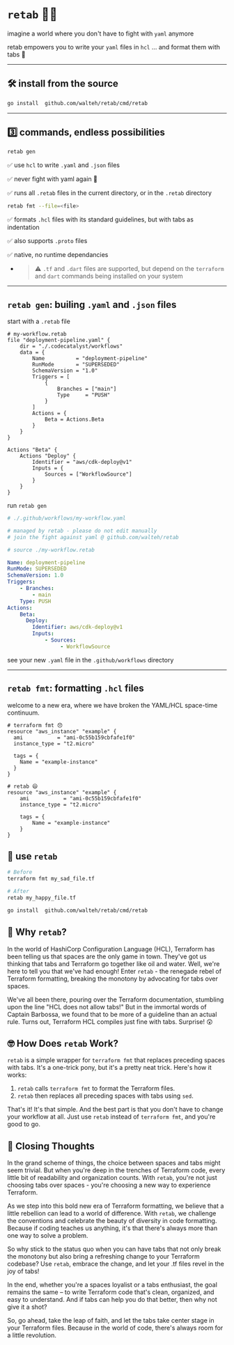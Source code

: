 # `retab` 🚀✨

imagine a world where you don't have to fight with `yaml` anymore

retab empowers you to write your `yaml` files in `hcl` ... and format them with tabs 🤯

---

## 🛠️ install from the source

```bash
go install  github.com/walteh/retab/cmd/retab
```
---

## 3️⃣ commands, endless possibilities

```bash
retab gen
```
✅ use `hcl` to write `.yaml` and `.json` files

✅ never fight with yaml again 🎉

✅ runs all `.retab` files in the current directory, or in the `.retab` directory

```bash
retab fmt --file=<file>
```
✅ formats `.hcl` files with its standard guidelines, but with tabs as indentation

✅ also supports `.proto` files

✅ native, no runtime dependancies

- > ⚠️  `.tf` and `.dart` files are supported, but depend on the `terraform` and `dart` commands being installed on your system

---

<!-- ## supplemental commands

```bash
retab wfmt --command=<command> --file=<file>
```
✅ "wrapped `fmt`" - runs a command on your system, and formats the output with tabs

⚠️ depends on the command you want to run

terraform example: `retab wfmt --terraform --file=main.tf`

--- -->


## `retab gen`: builing `.yaml` and `.json` files

start with a `.retab` file

```hcl
# my-workflow.retab
file "deployment-pipeline.yaml" {
	dir = "./.codecatalyst/workflows"
	data = {
		Name          = "deployment-pipeline"
		RunMode       = "SUPERSEDED"
		SchemaVersion = "1.0"
		Triggers = [
			{
				Branches = ["main"]
				Type     = "PUSH"
			}
		]
		Actions = {
			Beta = Actions.Beta
		}
	}
}

Actions "Beta" {
	Actions "Deploy" {
		Identifier = "aws/cdk-deploy@v1"
		Inputs = {
			Sources = ["WorkflowSource"]
		}
	}
}
```

run `retab gen`

```yaml
# ./.github/workflows/my-workflow.yaml

# managed by retab - please do not edit manually
# join the fight against yaml @ github.com/walteh/retab

# source ./my-workflow.retab

Name: deployment-pipeline
RunMode: SUPERSEDED
SchemaVersion: 1.0
Triggers:
    - Branches:
	    - main
	Type: PUSH
Actions:
    Beta:
	  Deploy:
	    Identifier: aws/cdk-deploy@v1
	    Inputs:
			- Sources:
				 - WorkflowSource
```

see  your new `.yaml` file in the `.github/workflows` directory

---

## `retab fmt`: formatting `.hcl` files

welcome to a new era, where we have broken the YAML/HCL space-time continuum.



<!-- `retab` is the same as `terraform fmt`, but it replaces **preceding** spaces with tabs. -->

```hcl
# terraform fmt 😞
resource "aws_instance" "example" {
  ami           = "ami-0c55b159cbfafe1f0"
  instance_type = "t2.micro"

  tags = {
    Name = "example-instance"
  }
}

# retab 😄
resource "aws_instance" "example" {
	ami           = "ami-0c55b159cbfafe1f0"
	instance_type = "t2.micro"

	tags = {
		Name = "example-instance"
	}
}
```

## 🏓 use `retab`

<!-- Using `retab` is as easy as it gets. Just replace `terraform fmt` with `retab` in your workflow, and you're all set. Here's how you do it: -->

```bash
# Before
terraform fmt my_sad_file.tf

# After
retab my_happy_file.tf
```




<!-- Installation is a breeze with Go. Here's how you do it: -->

```bash
go install  github.com/walteh/retab/cmd/retab
```

<!-- And just like that, you're ready to embrace the tab life in your HCL files. -->

## 🤯 Why `retab`?

In the world of HashiCorp Configuration Language (HCL), Terraform has been telling us that spaces are the only game in town. They've got us thinking that tabs and Terraform go together like oil and water. Well, we're here to tell you that we've had enough! Enter `retab` - the renegade rebel of Terraform formatting, breaking the monotony by advocating for tabs over spaces.

We've all been there, pouring over the Terraform documentation, stumbling upon the line "HCL does not allow tabs!" But in the immortal words of Captain Barbossa, we found that to be more of a guideline than an actual rule. Turns out, Terraform HCL compiles just fine with tabs. Surprise! 😲

<!-- ## 🤔 What is `retab`?

Simply put, `retab` is an audacious wrapper for `terraform fmt` that rebels against the status quo by using tabs instead of spaces. The real magic happens when we leverage the power of `terraform fmt`. **We get the same alignment-based formatting that we know and love, but with the readability that only tabs can provide.**

## 🚀 Why Use `retab`?

Imagine reading a book where all the words are crammed together without spaces. Sounds pretty hard to read, right? That's how we feel when we see Terraform code indented with two spaces. It's just not enough. `retab` gives your code the breathing room it deserves, making it easier on the eyes and much more manageable.

And of course, there's the principle of the matter. Why should spaces hog all the limelight while tabs sit in the shadow? It's time for tabs to shine! -->


## 🤓 How Does `retab` Work?

`retab` is a simple wrapper for `terraform fmt` that replaces preceding spaces with tabs. It's a one-trick pony, but it's a pretty neat trick. Here's how it works:

1. `retab` calls `terraform fmt` to format the Terraform files.
2. `retab` then replaces all preceding spaces with tabs using `sed`.

That's it! It's that simple. And the best part is that you don't have to change your workflow at all. Just use `retab` instead of `terraform fmt`, and you're good to go.


## 🎉 Closing Thoughts

In the grand scheme of things, the choice between spaces and tabs might seem trivial. But when you're deep in the trenches of Terraform code, every little bit of readability and organization counts. With `retab`, you're not just choosing tabs over spaces - you're choosing a new way to experience Terraform.

As we step into this bold new era of Terraform formatting, we believe that a little rebellion can lead to a world of difference. With `retab`, we challenge the conventions and celebrate the beauty of diversity in code formatting. Because if coding teaches us anything, it's that there's always more than one way to solve a problem.

So why stick to the status quo when you can have tabs that not only break the monotony but also bring a refreshing change to your Terraform codebase? Use `retab`, embrace the change, and let your .tf files revel in the joy of tabs!

In the end, whether you're a spaces loyalist or a tabs enthusiast, the goal remains the same – to write Terraform code that's clean, organized, and easy to understand. And if tabs can help you do that better, then why not give it a shot?

So, go ahead, take the leap of faith, and let the tabs take center stage in your Terraform files. Because in the world of code, there's always room for a little revolution.
